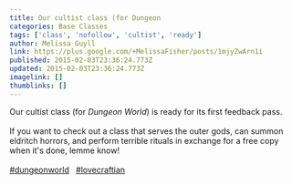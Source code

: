 ```yaml
---
title: Our cultist class (for Dungeon
categories: Base Classes
tags: ['class', 'nofollow', 'cultist', 'ready']
author: Melissa Guyll
link: https://plus.google.com/+MelissaFisher/posts/1mjyZwArn1i
published: 2015-02-03T23:36:24.773Z
updated: 2015-02-03T23:36:24.773Z
imagelink: []
thumblinks: []
---
```


Our cultist class (for <i>Dungeon World</i>) is ready for its first feedback pass.<br /><br />If you want to check out a class that serves the outer gods, can summon eldritch horrors, and perform terrible rituals in exchange for a free copy when it&#39;s done, lemme know!<br /><br /> <a rel="nofollow" class="ot-hashtag" href="https://plus.google.com/s/%23dungeonworld/posts">#dungeonworld</a>   <a rel="nofollow" class="ot-hashtag" href="https://plus.google.com/s/%23lovecraftian/posts">#lovecraftian</a>  